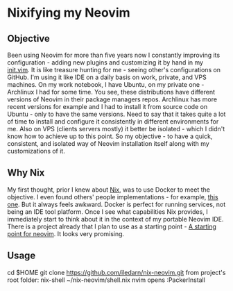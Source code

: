 Nixifying my Neovim
===================

## Objective

Been using Neovim for more than five years now I constantly improving its configuration - adding new plugins and customizing it by hand in my 
[init.vim](https://github.com/iledarn/configfiles/blob/master/init.vim).
It is like treasure hunting for me - seeing other's configurations on GitHub. I'm using it like IDE on a daily basis on work, private, and VPS
machines. On my work notebook, I have Ubuntu, on my private one - Archlinux I had for some time. You see, these distributions have different versions of Neovim in their package managers repos.
Archlinux has more recent versions for example and I had to install it from source code on Ubuntu - only to have the same versions.
Need to say that it takes quite a lot of time to install and configure it consistently in different environments for me. Also on VPS (clients servers mostly)
it better be isolated - which I didn't know how to achieve up to this point.
So my objective - to have a quick, consistent, and isolated way of Neovim installation itself along with my customizations of it.

## Why Nix

My first thought, prior I knew about [Nix](https://nixos.org/guides/how-nix-works.html), was to use Docker to meet the objective.
I even found others' people implementations - for example, [this one](https://github.com/MashMB/nvim-ide).
But it always feels awkward. Docker is perfect for running services, not being an IDE tool platform.
Once I see what capabilities Nix provides, I immediately start to think about it in the context of my portable Neovim IDE.
There is a project already that I plan to use as a starting point - [A starting point for neovim](https://github.com/nvim-lua/kickstart.nvim).
It looks very promising.

## Usage

cd $HOME
git clone https://github.com/iledarn/nix-neovim.git
from project's root folder:
nix-shell ~/nix-neovim/shell.nix
nvim opens
:PackerInstall


